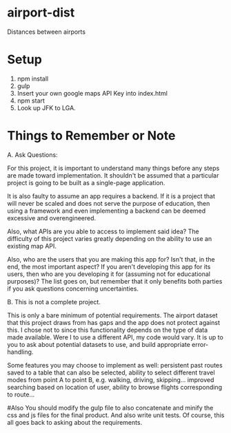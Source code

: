 # airport-dist
Distances between airports

# Setup 
1. npm install
2. gulp
3. Insert your own google maps API Key into index.html
4. npm start
5. Look up JFK to LGA.

# Things to Remember or Note
A. Ask Questions: 

For this project, it is important to understand many things before any steps are made toward implementation. 
It shouldn't be assumed that a particular project is going to be built as a single-page application. 

It is also faulty to assume an app requires a backend. If it is a project that will never be scaled and does not serve the purpose of education, then using a framework and even implementing a backend can be deemed 
excessive and overengineered. 

Also, what APIs are you able to access to implement said idea? The difficulty of this project varies greatly depending on the ability to use an existing map API. 

Also, who are the users that you are making this app for? Isn't that, in the end, the most important
aspect? If you aren't developing this app for its users, then who are you developing it for (assuming not for educational purposes)? The list goes on, but remember that it only benefits both parties if you ask questions
concerning uncertainties. 

B. This is not a complete project.

This is only a bare minimum of potential requirements. The airport dataset that this project draws from has gaps and the app does not protect against this.
I chose not to since this functionality depends on the type of data made available. Were I to use a different API, my code would vary. It is up to you to
ask about potential datasets to use, and build appropriate error-handling. 

Some features you may choose to implement as well: persistent past routes saved to a table that can also be selected, ability to select
different travel modes from point A to point B, e.g. walking, driving, skipping... improved searching based on location of user, ability to browse
flights corresponding to route...

#Also
You should modify the gulp file to also concatenate and minify the css and js files for the final product. And also write unit tests. Of course, this all
goes back to asking about the requirements. 

